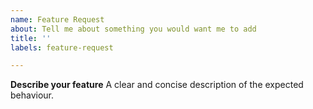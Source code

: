 ```yaml
---
name: Feature Request
about: Tell me about something you would want me to add
title: ''
labels: feature-request

---
```


**Describe your feature**
A clear and concise description of the expected behaviour. 


